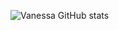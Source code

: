 ![Vanessa GitHub stats](https://github-readme-stats.vercel.app/api?username=vfaconi&theme=dark&show_icons=true)


